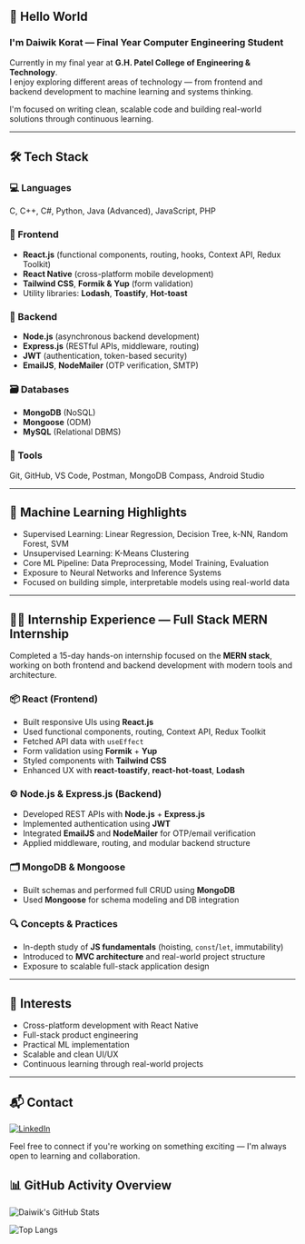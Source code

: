 ## 👋 Hello World

### I'm Daiwik Korat — Final Year Computer Engineering Student

Currently in my final year at **G.H. Patel College of Engineering & Technology**.  
I enjoy exploring different areas of technology — from frontend and backend development to machine learning and systems thinking.

I'm focused on writing clean, scalable code and building real-world solutions through continuous learning.

---

## 🛠️ Tech Stack

### 💻 Languages  
C, C++, C#, Python, Java (Advanced), JavaScript, PHP

### 🎨 Frontend  
- **React.js** (functional components, routing, hooks, Context API, Redux Toolkit)  
- **React Native** (cross-platform mobile development)  
- **Tailwind CSS**, **Formik & Yup** (form validation)  
- Utility libraries: **Lodash**, **Toastify**, **Hot-toast**

### 🔧 Backend  
- **Node.js** (asynchronous backend development)  
- **Express.js** (RESTful APIs, middleware, routing)  
- **JWT** (authentication, token-based security)  
- **EmailJS**, **NodeMailer** (OTP verification, SMTP)

### 🗃️ Databases  
- **MongoDB** (NoSQL)  
- **Mongoose** (ODM)  
- **MySQL** (Relational DBMS)

### 🧰 Tools  
Git, GitHub, VS Code, Postman, MongoDB Compass, Android Studio

---


## 🤖 Machine Learning Highlights

- Supervised Learning: Linear Regression, Decision Tree, k-NN, Random Forest, SVM  
- Unsupervised Learning: K-Means Clustering  
- Core ML Pipeline: Data Preprocessing, Model Training, Evaluation  
- Exposure to Neural Networks and Inference Systems  
- Focused on building simple, interpretable models using real-world data

---

## 🧑‍💻 Internship Experience — Full Stack MERN Internship

Completed a 15-day hands-on internship focused on the **MERN stack**, working on both frontend and backend development with modern tools and architecture.

### 📦 React (Frontend)
- Built responsive UIs using **React.js**
- Used functional components, routing, Context API, Redux Toolkit
- Fetched API data with `useEffect`
- Form validation using **Formik** + **Yup**
- Styled components with **Tailwind CSS**
- Enhanced UX with **react-toastify**, **react-hot-toast**, **Lodash**

### ⚙️ Node.js & Express.js (Backend)
- Developed REST APIs with **Node.js** + **Express.js**
- Implemented authentication using **JWT**
- Integrated **EmailJS** and **NodeMailer** for OTP/email verification
- Applied middleware, routing, and modular backend structure

### 🗂️ MongoDB & Mongoose
- Built schemas and performed full CRUD using **MongoDB**
- Used **Mongoose** for schema modeling and DB integration

### 🔍 Concepts & Practices
- In-depth study of **JS fundamentals** (hoisting, `const`/`let`, immutability)
- Introduced to **MVC architecture** and real-world project structure
- Exposure to scalable full-stack application design

---

## 🎯 Interests

- Cross-platform development with React Native  
- Full-stack product engineering  
- Practical ML implementation  
- Scalable and clean UI/UX  
- Continuous learning through real-world projects

---



## 📬 Contact

[![LinkedIn](https://img.shields.io/badge/LinkedIn-Connect-blue?style=for-the-badge&logo=linkedin)](https://www.linkedin.com/in/daiwikkorat/)

Feel free to connect if you're working on something exciting — I'm always open to learning and collaboration.

## 📊 GitHub Activity Overview

![Daiwik's GitHub Stats](https://github-readme-stats.vercel.app/api?username=daiwikkorat&show_icons=true&theme=github_dark&hide_title=true)

![Top Langs](https://github-readme-stats.vercel.app/api/top-langs/?username=daiwikkorat&layout=compact&theme=github_dark&hide_title=true)
